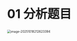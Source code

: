 # 01 分析题目

<img src="https://cvp.oss-cn-shanghai.aliyuncs.com/202510182126077.png" alt="image-20251018212623394" style="zoom:50%;" />
